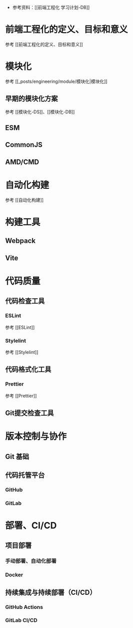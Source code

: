 - 参考资料：[[前端工程化 学习计划-DB]]

# 前端工程化的定义、目标和意义
参考 [[前端工程化的定义、目标和意义]]


# 模块化
参考 [[_posts/engineering/module/模块化|模块化]]

## 早期的模块化方案
参考 [[模块化-DS]]、[[模块化-DB]]
## ESM 

## CommonJS 

## AMD/CMD


# 自动化构建
参考 [[自动化构建]]

# 构建工具
## Webpack

## Vite


# 代码质量

## 代码检查工具
### ESLint
参考 [[ESLint]]
### Stylelint
参考 [[Stylelint]]

## 代码格式化工具
### Prettier
参考 [[Prettier]]

## Git提交检查工具


# 版本控制与协作

## Git 基础

## 代码托管平台
### GitHub

### GitLab



#  部署、CI/CD
## 项目部署
### 手动部署、自动化部署

### Docker

## 持续集成与持续部署（CI/CD）


### GitHub Actions

### GitLab CI/CD






